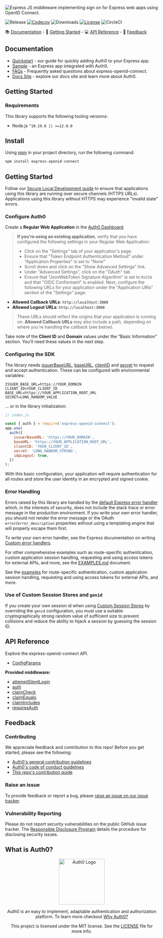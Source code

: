 ![Express JS middleware implementing sign on for Express web apps using OpenID Connect.](https://cdn.auth0.com/website/sdks/banner/express-openid-connect-banner.png)

![Release](https://img.shields.io/npm/v/express-openid-connect)
[![Codecov](https://img.shields.io/codecov/c/github/auth0/express-openid-connect)](https://codecov.io/gh/auth0/express-openid-connect)
![Downloads](https://img.shields.io/npm/dw/express-openid-connect)
[![License](https://img.shields.io/:license-mit-blue.svg?style=flat)](https://opensource.org/licenses/MIT)
![CircleCI](https://img.shields.io/circleci/build/github/auth0/express-openid-connect)

📚 [Documentation](#documentation) - 🚀 [Getting Started](#getting-started) - 💻 [API Reference](#api-reference) - 💬 [Feedback](#feedback)

## Documentation

- [Quickstart](https://auth0.com/docs/quickstart/webapp/express) - our guide for quickly adding Auth0 to your Express app.
- [Sample](https://github.com/auth0-samples/auth0-express-webapp-sample/tree/master/01-Login) - an Express app integrated with Auth0.
- [FAQs](https://github.com/auth0/express-openid-connect/blob/master/FAQ.md) - Frequently asked questions about express-openid-connect.
- [Docs Site](https://auth0.com/docs) - explore our docs site and learn more about Auth0.

## Getting Started

### Requirements

This library supports the following tooling versions:

- Node.js `^10.19.0 || >=12.0.0`

## Install

Using [npm](https://npmjs.org) in your project directory, run the following command:

```bash
npm install express-openid-connect
```

## Getting Started

Follow our [Secure Local Development guide](https://auth0.com/docs/libraries/secure-local-development) to ensure that applications using this library are running over secure channels (HTTPS URLs). Applications using this library without HTTPS may experience "invalid state" errors.

### Configure Auth0

Create a **Regular Web Application** in the [Auth0 Dashboard](https://manage.auth0.com/#/applications).

> **If you're using an existing application**, verify that you have configured the following settings in your Regular Web Application:
>
> - Click on the "Settings" tab of your application's page.
> - Ensure that "Token Endpoint Authentication Method" under "Application Properties" is set to "None"
> - Scroll down and click on the "Show Advanced Settings" link.
> - Under "Advanced Settings", click on the "OAuth" tab.
> - Ensure that "JsonWebToken Signature Algorithm" is set to `RS256` and that "OIDC Conformant" is enabled.
>   Next, configure the following URLs for your application under the "Application URIs" section of the "Settings" page:

- **Allowed Callback URLs**: `http://localhost:3000`
- **Allowed Logout URLs**: `http://localhost:3000`

> These URLs should reflect the origins that your application is running on. **Allowed Callback URLs** may also include a path, depending on where you're handling the callback (see below).

Take note of the **Client ID** and **Domain** values under the "Basic Information" section. You'll need these values in the next step.

### Configuring the SDK

The library needs [issuerBaseURL](https://auth0.github.io/express-openid-connect/interfaces/configparams.html#issuerbaseurl), [baseURL](https://auth0.github.io/express-openid-connect/interfaces/configparams.html#baseurl), [clientID](https://auth0.github.io/express-openid-connect/interfaces/configparams.html#clientid) and [secret](https://auth0.github.io/express-openid-connect/interfaces/configparams.html#secret) to request and accept authentication. These can be configured with environmental variables:

```text
ISSUER_BASE_URL=https://YOUR_DOMAIN
CLIENT_ID=YOUR_CLIENT_ID
BASE_URL=https://YOUR_APPLICATION_ROOT_URL
SECRET=LONG_RANDOM_VALUE
```

... or in the library initialization:

```js
// index.js

const { auth } = require('express-openid-connect');
app.use(
  auth({
    issuerBaseURL: 'https://YOUR_DOMAIN',
    baseURL: 'https://YOUR_APPLICATION_ROOT_URL',
    clientID: 'YOUR_CLIENT_ID',
    secret: 'LONG_RANDOM_STRING',
    idpLogout: true,
  })
);
```

With this basic configuration, your application will require authentication for all routes and store the user identity in an encrypted and signed cookie.

### Error Handling

Errors raised by this library are handled by the [default Express error handler](https://expressjs.com/en/guide/error-handling.html#the-default-error-handler) which, in the interests of security, does not include the stack trace or error message in the production environment. If you write your own error handler, you should not render the error message or the OAuth `error`/`error_description` properties without using a templating engine that will properly escape them first.

To write your own error handler, see the Express documentation on writing [Custom error handlers](https://expressjs.com/en/guide/error-handling.html#writing-error-handlers).

For other comprehensive examples such as route-specific authentication, custom application session handling, requesting and using access tokens for external APIs, and more, see the [EXAMPLES.md](https://github.com/auth0/express-openid-connect/blob/master/EXAMPLES.md) document.

See the [examples](https://github.com/auth0/express-openid-connect/blob/master/EXAMPLES.md) for route-specific authentication, custom application session handling, requesting and using access tokens for external APIs, and more.

### Use of Custom Session Stores and `genid`

If you create your own session id when using [Custom Session Stores](https://github.com/auth0/express-openid-connect/blob/master/EXAMPLES.md#9-use-a-custom-session-store) by overriding the `genid` configuration, you must use a suitable cryptographically strong random value of sufficient size to prevent collisions and reduce the ability to hijack a session by guessing the session ID.

## API Reference

Explore the express-openid-connect API.

- [ConfigParams](https://auth0.github.io/express-openid-connect/interfaces/configparams.html)

**Provided middleware:**

- [attemptSilentLogin](https://auth0.github.io/express-openid-connect/globals.html#attemptsilentlogin)
- [auth](https://auth0.github.io/express-openid-connect/globals.html#auth)
- [claimCheck](https://auth0.github.io/express-openid-connect/globals.html#claimcheck)
- [claimEquals](https://auth0.github.io/express-openid-connect/globals.html#claimequals)
- [claimIncludes](https://auth0.github.io/express-openid-connect/globals.html#claimincludes)
- [requiresAuth](https://auth0.github.io/express-openid-connect/globals.html#requiresauth)

## Feedback

### Contributing

We appreciate feedback and contribution to this repo! Before you get started, please see the following:

- [Auth0's general contribution guidelines](https://github.com/auth0/open-source-template/blob/master/GENERAL-CONTRIBUTING.md)
- [Auth0's code of conduct guidelines](https://github.com/auth0/open-source-template/blob/master/CODE-OF-CONDUCT.md)
- [This repo's contribution guide](https://github.com/auth0/express-openid-connect/blob/master/CONTRIBUTING.md)

### Raise an issue

To provide feedback or report a bug, please [raise an issue on our issue tracker](https://github.com/auth0/express-openid-connect/issues).

### Vulnerability Reporting

Please do not report security vulnerabilities on the public GitHub issue tracker. The [Responsible Disclosure Program](https://auth0.com/whitehat) details the procedure for disclosing security issues.

## What is Auth0?

<p align="center">
  <picture>
    <source media="(prefers-color-scheme: dark)" srcset="https://cdn.auth0.com/website/sdks/logos/auth0_dark_mode.png" width="150">
    <source media="(prefers-color-scheme: light)" srcset="https://cdn.auth0.com/website/sdks/logos/auth0_light_mode.png" width="150">
    <img alt="Auth0 Logo" src="https://cdn.auth0.com/website/sdks/logos/auth0_light_mode.png" width="150">
  </picture>
</p>
<p align="center">
  Auth0 is an easy to implement, adaptable authentication and authorization platform. To learn more checkout <a href="https://auth0.com/why-auth0">Why Auth0?</a>
</p>
<p align="center">
  This project is licensed under the MIT license. See the <a href="https://github.com/auth0/express-openid-connect/blob/master/LICENSE"> LICENSE</a> file for more info.
</p>
